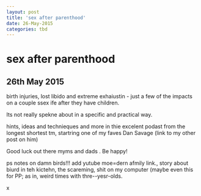 ```yaml
---
layout: post
title: 'sex after parenthood'
date: 26-May-2015
categories: tbd
---
```


# sex after parenthood

## 26th May 2015

birth injuries,   lost libido and extreme exhaiustin - just a few of the impacts on a couple ssex ife after they have children.

 

Its not really spekne about in a specific and practical way.

 

hints,   ideas and technieques and more in thie excelent podast from the longest shortest tm, startring one of my faves Dan Savage (link to my other post on him)

 

Good luck out there myms and dads . Be happy!

 

ps notes on damn birds!!! add yutube moe=dern afmily link., story about biurd in teh kictehn, the scareming, shit on my computer (maybe even this for PP; as in, weird times with thre--yesr-olds.

x
